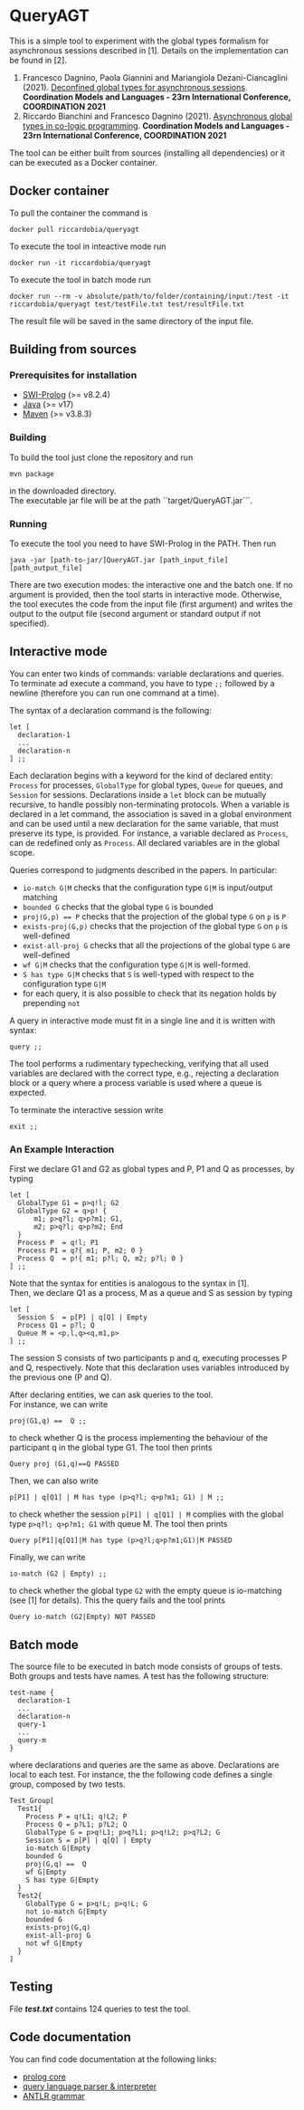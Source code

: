 # QueryAGT

This is a simple tool to experiment with the global types formalism for asynchronous sessions described in [1]. 
Details on the implementation can be found in [2]. 
1. Francesco Dagnino, Paola Giannini and Mariangiola Dezani-Ciancaglini (2021).
[Deconfined global types for asynchronous sessions](https://link.springer.com/chapter/10.1007/978-3-030-78142-2_3). 
**Coordination Models and Languages - 23rn International Conference, COORDINATION 2021**
2. Riccardo Bianchini and Francesco Dagnino (2021).
[Asynchronous global types in co-logic programming](https://link.springer.com/chapter/10.1007/978-3-030-78142-2_9).
**Coordination Models and Languages - 23rn International Conference, COORDINATION 2021**

The tool can be either built from sources (installing all dependencies) or it can be executed as a Docker container. 

## Docker container
To pull the container the command is



    docker pull riccardobia/queryagt



To execute the tool in inteactive mode run 



    docker run -it riccardobia/queryagt



To execute the tool in batch mode run



    docker run --rm -v absolute/path/to/folder/containing/input:/test -it riccardobia/queryagt test/testFile.txt test/resultFile.txt



The result file will be saved in the same directory of the input file.

## Building from sources 
### Prerequisites for installation
* [SWI-Prolog](https://www.swi-prolog.org/download/stable) (>= v8.2.4) 
* [Java](https://www.oracle.com/java/technologies/downloads/) (>= v17)
* [Maven](https://maven.apache.org/download.cgi) (>= v3.8.3)

### Building 
To build the tool just clone the repository and run


    mvn package


in the downloaded directory.  
The executable jar file will be at the path ``target/QueryAGT.jar```. 

### Running
To execute the tool you need to have SWI-Prolog in the PATH.
Then run 


    java -jar [path-to-jar/]QueryAGT.jar [path_input_file] [path_output_file]


There are two execution modes: the interactive one and the batch one. 
If no argument is provided, then the tool starts in interactive mode.
Otherwise, the tool executes the code from the input file (first argument) and writes the output to the output file (second argument or standard output if not specified). 

## Interactive mode
You can enter two kinds of commands: variable declarations and queries. 
To terminate ad execute a command, you have to type ```;;``` followed by a newline (therefore you can run one command at a time). 

The syntax of a declaration command is the following: 



    let [ 
      declaration-1
      ... 
      declaration-n
    ] ;; 


Each declaration begins with a keyword for the kind of declared entity: `Process` for processes, `GlobalType` for global types, `Queue` for queues, and `Session` for sessions.
Declarations inside a `let` block can be mutually recursive, to handle possibly non-terminating protocols. When a variable is declared in a let command, the association is saved in a global environment and can be used until a new declaration for the same variable, that must preserve its type, is provided. For instance, a variable declared as `Process`, can de redefined only as `Process`.
All declared variables are in the global scope. 

Queries correspond to judgments described in the papers. In particular:
* `io-match G|M` checks that the configuration type `G|M` is input/output matching
* `bounded G` checks that the global type `G` is bounded
*  `proj(G,p) == P` checks that the projection of the global type `G` on `p` is `P`
* `exists-proj(G,p)` checks that the projection of the global type `G` on `p` is well-defined
* `exist-all-proj G` checks that all the projections of the global type `G` are well-defined
* `wf G|M` checks that the configuration type `G|M` is well-formed.
* `S has type G|M` checks that `S` is well-typed with respect to the  configuration type `G|M`
*  for each query, it is also possible to check that its negation holds by prepending `not`

A query in interactive mode must fit in a single line and 
it is written with syntax: 


    query ;; 


The tool performs a rudimentary typechecking, verifying that all used variables are declared with the correct type,  e.g., rejecting a declaration block or a query where a process variable is used where a queue is expected. 

To terminate the interactive session write 


    exit ;; 

### An Example Interaction 

First we declare G1 and G2 as global types and P, P1 and Q as processes, by typing  



    let [
      GlobalType G1 = p>q!l; G2 
      GlobalType G2 = q>p! {
          m1; p>q?l; q>p?m1; G1, 
          m2; p>q?l; q>p?m2; End 
      }
      Process P  = q!l; P1 
      Process P1 = q?{ m1; P, m2; 0 }
      Process Q  = p!{ m1; p?l; Q, m2; p?l; 0 }
    ] ;; 
    
    
    
Note that the syntax for entities is analogous to the syntax in [1].  
Then, we declare Q1 as a process, M as a queue and S as session by typing 



    let [
      Session S  = p[P] | q[Q] | Empty 
      Process Q1 = p?l; Q
      Queue M = <p,l,q><q,m1,p> 
    ] ;; 



The session S consists of two participants p and q, executing processes P and Q, respectively. 
Note that this declaration uses variables introduced by the previous one (P and Q). 

After declaring entities, we can ask queries to the tool.  
For instance, we can write 


    proj(G1,q) ==  Q ;; 
    
    
to check whether Q is the process implementing the behaviour of the participant q in the global type G1. 
The tool then prints
    
    
    Query proj (G1,q)==Q PASSED
    
    
Then, we can also write 


    p[P1] | q[Q1] | M has type (p>q?l; q>p?m1; G1) | M ;;


to check whether the session `p[P1] | q[Q1] | M` complies with the global type `p>q?l; q>p?m1; G1` with queue M. 
The tool then prints


    Query p[P1]|q[Q1]|M has type (p>q?l;q>p?m1;G1)|M PASSED


Finally, we can write 


    io-match (G2 | Empty) ;; 


to check whether the global type `G2` with the empty queue is io-matching (see [1] for details).
This the query fails and the tool prints 


    Query io-match (G2|Empty) NOT PASSED 



## Batch mode
The source file to be executed in batch mode consists of groups of tests. 
Both groups and tests have names. 
A test has the following structure: 


    test-name {
      declaration-1
      ... 
      declaration-n
      query-1
      ...
      query-m
    }


where declarations and queries are the same as above.
Declarations are local to each test. 
For instance, the the following code defines a single group, composed by two tests. 



    Test_Group[
      Test1{
        Process P = q!L1; q!L2; P
        Process Q = p?L1; p?L2; Q
        GlobalType G = p>q!L1; p>q?L1; p>q!L2; p>q?L2; G
        Session S = p[P] | q[Q] | Empty
        io-match G|Empty
        bounded G
        proj(G,q) ==  Q
        wf G|Empty
        S has type G|Empty
      }
      Test2{
        GlobalType G = p>q!L; p>q!L; G
        not io-match G|Empty
        bounded G
        exists-proj(G,q)
        exist-all-proj G
        not wf G|Empty
      }
    ]




## Testing
File ***test.txt*** contains 124 queries to test the tool.

## Code documentation
You can find code documentation at the following links: 
* [prolog core](https://github.com/RiccardoBianc/QueryAGT/blob/master/src/main/resources/)
* [query language parser & interpreter](https://github.com/RiccardoBianc/QueryAGT/blob/master/src/main/java/runner/) 
* [ANTLR grammar](https://github.com/RiccardoBianc/QueryAGT/blob/master/src/main/antlr4/Tests.g4) 


